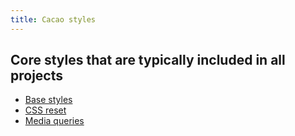 ```yaml
---
title: Cacao styles
---
```


## Core styles that are typically included in all projects

* [Base styles](styles/base)
* [CSS reset](styles/reset)
* [Media queries](styles/media)
